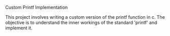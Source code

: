 Custom Printf Implementation

This project involves writing a custom version of the printf function in c. The objective is to understand the inner workings of the standard 'printf' and implement it.
